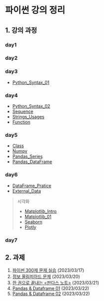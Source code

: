 # 파이썬 강의 정리

 ## 1. 강의 과정

   ### day1

### day2
### day3
* [Python_Syntax_01](Python_Syntax_01.ipynb)
### day4
* [Python_Syntax_02](Python_Syntax_02.ipynb)
* [Sequence](Sequence.ipynb)
* [Strings_Usages](Strings_Usages.ipynb)
* [Function](Function.ipynb)
### day5
* [Class](Class.ipynb)
* [Numpy](Numpy.ipynb)
* [Pandas_Series](Pandas_Series.ipynb)
* [Pandas_DataFrame](Pandas_DataFrame.ipynb)

### day6
* [DataFrame_Pratice](DataFrame_Pratice.ipynb)
* [External_Data](External_Data.ipynb)

> 시각화
> - [Matplotlib_Intro](Matplotlib_Intro.ipynb)
> - [Matplotlib_01](Matplotlib_01.ipynb)
> - [Seaborn](Seaborn.ipynb)
> - [Plotly](Plotly.ipynb)


### day7


## 2. 과제
1. [파이썬 300제 문제 실습](20230317_과제.ipynb) (2023/03/17)
2. [정보 올림피아드 문제](20230320_과제.ipynb) (2023/03/20)
3. [한 권으로 끝내는 <판다스 노트>](20230321_과제.ipynb) (2023/03/21)
4. [Pandas & Dataframe 01](20230322_과제1.ipynb) (2023/03/22)
5. [Pandas & Dataframe 02](20230322_과제2.ipynb) (2023/03/22)
